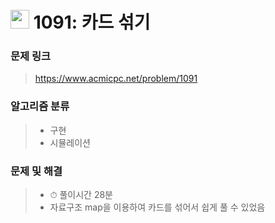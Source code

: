 # <img src="https://d2gd6pc034wcta.cloudfront.net/tier/12.svg" width="30">  1091: 카드 섞기

### 문제 링크

> https://www.acmicpc.net/problem/1091



### 알고리즘 분류

>- 구현
>- 시뮬레이션



### 문제 및 해결

>- ⏱ 풀이시간 28분
>- 자료구조 map을 이용하여 카드를 섞어서 쉽게 풀 수 있었음

